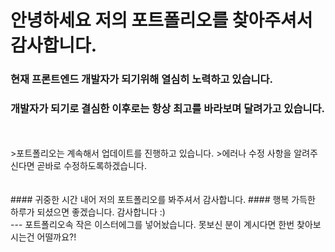 # 안녕하세요 저의 포트폴리오를 찾아주셔서 감사합니다.


### 현재 프론트엔드 개발자가 되기위해 열심히 노력하고 있습니다.
### 개발자가 되기로 결심한 이후로는 항상 최고를 바라보며 달려가고 있습니다.
<br/>
<br/>
>포트폴리오는 계속해서 업데이트를 진행하고 있습니다.
>에러나 수정 사항을 알려주신다면 곧바로 수정하도록하겠습니다. 
<br/>
<br/>
<br/>
#### 귀중한 시간 내어 저의 포트폴리오를 봐주셔서 감사합니다.
#### 행복 가득한 하루가 되셨으면 좋겠습니다. 감사합니다 :)
<br/>
---
포트폴리오속 작은 이스터에그를 넣어놨습니다.
못보신 분이 계시다면 한번 찾아보시는건 어떨까요?!
